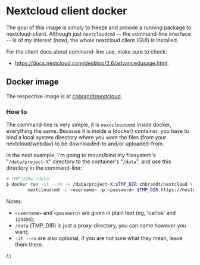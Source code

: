 # Nextcloud client docker

The goal of this image is simply to freeze and provide a running package to nextcloud-client.
Although just `nextcloudcmd` -- the command-line interface -- is of my interest (now), the
whole nextcloud client (GUI) is installed.

For the client docs about command-line use, make sure to check:
* https://docs.nextcloud.com/desktop/2.6/advancedusage.html.

## Docker image
The respective image is at [chbrandt/nextcloud](https://hub.docker.com/repository/docker/chbrandt/nextcloud).

### How to

The command-line is very simple, it is `nextcloudcmmd` inside docker, everything the same. Because it is inside
a (docker) container, you have to bind a local system directory where you want the files (from your nextcloud/webdav)
to be downloaded-to and/or uploaded-from.

In the next example, I'm going to mount/bind my filesystem's "`/data/project-X`" directory to the container's "`/data`",
and use this directory in the command-line:

```bash
# TMP_DIR='/data'
$ docker run -it --rm -v /data/project-X:$TMP_DIR chbrandt/nextcloud \
        nextcloudcmd -u <username> -p <password> $TMP_DIR https://hostname/remote.php/webdav/project-X
```

Notes:
* `<username>` and `<password>` are given in plain text (eg, 'carlos' and `123456`);
* `/data` (TMP_DIR) is just a proxy-directory, you can name however you want;
* `-it --rm` are also optional, if you are not sure what they mean, leave them there.


/.\

